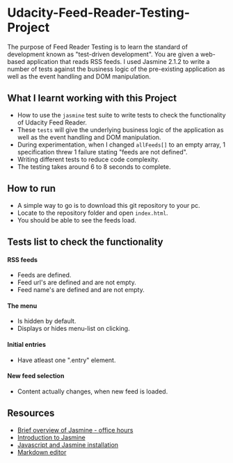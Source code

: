 # Udacity-Feed-Reader-Testing-Project
The purpose of Feed Reader Testing is to learn the standard of development known as "test-driven development". You are given a web-based application that reads RSS feeds. I used Jasmine 2.1.2 to write a number of tests against the business logic of the pre-existing application as well as the event handling and DOM manipulation.

## What I learnt working with this Project
- How to use the `jasmine` test suite to write tests to check the functionality of Udacity Feed Reader.
- These `tests` will give the underlying business logic of the application as well as the event handling and DOM manipulation.
- During experimentation, when I changed `allFeeds[]` to an empty array, 1 specification threw 1 failure stating "feeds are not defined". 
- Writing different tests to reduce code complexity.
- The testing takes around 6 to 8 seconds to complete.

## How to run
- A simple way to go is to download this git repository to your pc.
- Locate to the repository folder and open `index.html`.
- You should be able to see the feeds load.

## Tests list to check the functionality
#### RSS feeds
- Feeds are defined.
- Feed url's are defined and are not empty.
- Feed name's are defined and are not empty.
#### The menu 
- Is hidden by default.
- Displays or hides menu-list on clicking.
#### Initial entries
- Have atleast one ".entry" element.
#### New feed selection
- Content actually changes, when new feed is loaded.

## Resources
- [Brief overview of Jasmine - office hours](https://www.youtube.com/watch?v=zdI_F7uSpqM)
- [Introduction to Jasmine](https://jasmine.github.io/2.1/introduction.html)
- [Javascript and Jasmine installation](https://www.youtube.com/watch?v=Ac2sBrkSK-c)
- [Markdown editor](https://dillinger.io/)
